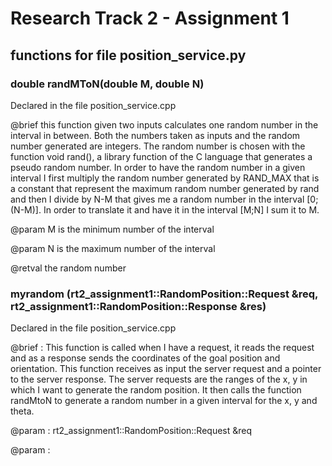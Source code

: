 # Research Track 2 - Assignment 1

## functions for file position_service.py

### double randMToN(double M, double N)

Declared in the file position_service.cpp

@brief this function given two inputs calculates one random number in the interval in between. Both the numbers taken as inputs and the random number generated are integers. The random number is chosen with the function void rand(), a library function of the C language that generates a pseudo random number. In order to have the random number in a given interval I first multiply the random number generated by RAND_MAX that is a constant that represent the maximum random number generated by rand and then I divide by N-M that gives me a random number in the interval [0;(N-M)]. In order to translate it and have it in the interval [M;N] I sum it to M.

@param M is the minimum number of the interval

@param N is the maximum number of the interval

@retval the random number

### myrandom (rt2_assignment1::RandomPosition::Request &req, rt2_assignment1::RandomPosition::Response &res)

Declared in the file position_service.cpp

@brief : This function is called when I have a request, it reads the request and as a response sends the coordinates of the goal position and orientation. This function receives as input the server request and a pointer to the server response. The server requests are the ranges of the x, y in which I want to generate the random position. It then calls the function randMtoN to generate a random number in a given interval for the x, y and theta.

@param : rt2_assignment1::RandomPosition::Request &req

@param :
